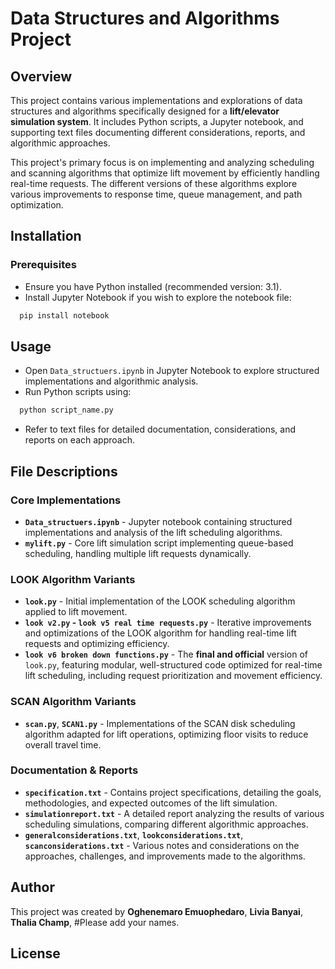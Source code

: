 # Data Structures and Algorithms Project

## Overview
This project contains various implementations and explorations of data structures and algorithms specifically designed for a **lift/elevator simulation system**. It includes Python scripts, a Jupyter notebook, and supporting text files documenting different considerations, reports, and algorithmic approaches.

This project's primary focus is on implementing and analyzing scheduling and scanning algorithms that optimize lift movement by efficiently handling real-time requests. The different versions of these algorithms explore various improvements to response time, queue management, and path optimization.

## Installation

### Prerequisites
- Ensure you have Python installed (recommended version: 3.1).
- Install Jupyter Notebook if you wish to explore the notebook file:
 ```sh
  pip install notebook
 ```

## Usage

- Open `Data_structuers.ipynb` in Jupyter Notebook to explore structured implementations and algorithmic analysis.
- Run Python scripts using:
 ```sh
  python script_name.py
 ```
- Refer to text files for detailed documentation, considerations, and reports on each approach.

## File Descriptions

### Core Implementations
- **`Data_structuers.ipynb`** - Jupyter notebook containing structured implementations and analysis of the lift scheduling algorithms.
- **`mylift.py`** - Core lift simulation script implementing queue-based scheduling, handling multiple lift requests dynamically.

### LOOK Algorithm Variants
- **`look.py`** - Initial implementation of the LOOK scheduling algorithm applied to lift movement.
- **`look v2.py` - `look v5 real time requests.py`** - Iterative improvements and optimizations of the LOOK algorithm for handling real-time lift requests and optimizing efficiency.
- **`look v6 broken down functions.py`** - The **final and official** version of `look.py`, featuring modular, well-structured code optimized for real-time lift scheduling, including request prioritization and movement efficiency.

### SCAN Algorithm Variants
- **`scan.py`**, **`SCAN1.py`** - Implementations of the SCAN disk scheduling algorithm adapted for lift operations, optimizing floor visits to reduce overall travel time.

### Documentation & Reports
- **`specification.txt`** - Contains project specifications, detailing the goals, methodologies, and expected outcomes of the lift simulation.
- **`simulationreport.txt`** - A detailed report analyzing the results of various scheduling simulations, comparing different algorithmic approaches.
- **`generalconsiderations.txt`**, **`lookconsiderations.txt`**, **`scanconsiderations.txt`** - Various notes and considerations on the approaches, challenges, and improvements made to the algorithms.

## Author
This project was created by **Oghenemaro Emuophedaro**, **Livia Banyai**, **Thalia Champ**, #Please add your names.

## License




